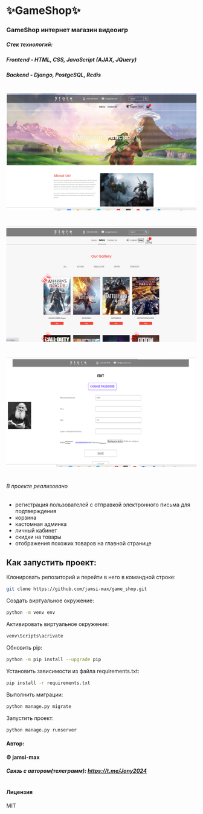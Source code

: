 # ✨GameShop✨
### **GameShop интернет магазин видеоигр**
##### Стек технологий: 
##### Frontend - **HTML, CSS, JavaScript (AJAX, JQuery)**
##### Backend - **Django, PostgeSQL, Redis**
#
![](https://github.com/jamsi-max/game_shop/blob/master/gameShop/static/img/gameshop_home_page.png)
#
![](https://github.com/jamsi-max/game_shop/blob/master/gameShop/static/img/gameshop_gallery.png)
#
![](https://github.com/jamsi-max/game_shop/blob/master/gameShop/static/img/gameshop_account.png)
#
###### В проекте реализовано
- регистрация пользователей с отправкой электронного письма для подтверждения
- корзина
- кастомная админка
- личный кабинет
- скидки на товары
- отображения похожих товаров на главной странице

## Как запустить проект:

Клонировать репозиторий и перейти в него в командной строке:

```sh
git clone https://github.com/jamsi-max/game_shop.git
```

Cоздать виртуальное окружение:
```sh
python -m venv env
```

Активировать виртуальное окружение:
```sh
venv\Scripts\acrivate
```
Обновить pip:
```sh
python -m pip install --upgrade pip
```
Установить зависимости из файла requirements.txt:
```sh
pip install -r requirements.txt
```
Выполнить миграции:
```sh
python manage.py migrate
```
Запустить проект:
```sh
python manage.py runserver
```
#### Автор: 
**© jamsi-max**
##### Связь с автором(телеграмм): https://t.me/Jony2024
#

#### Лицензия

MIT
